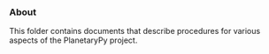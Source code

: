 ### About

This folder contains documents that describe procedures for various
aspects of the PlanetaryPy project.
